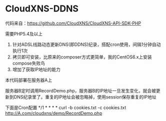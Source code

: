 # CloudXNS-DDNS

代码来自：https://github.com/CloudXNS/CloudXNS-API-SDK-PHP

需要PHP5.4及以上

1. 针对ADSL线路动态更新DNS(即DDNS)纪录，搭配cron使用，间隔1分钟自动执行1次
2. 拷贝即可安装，比原来的composer方式更简单，我的CentOS6.x上安装compose失败鸟
3. 增加了获取IP地址的能力

本代码部署在服务器A上

服务器B定时调用RecordDemo.php，服务器B的IP地址一旦发生变化，就会被更新到DNS纪录里了。重复的IP地址会被忽略掉，使用session保存重复的IP地址

下面是Cron配置
*/1 * * * * curl -b cookies.txt -c cookies.txt http://A.com/cloudxns/demo/RecordDemo.php

